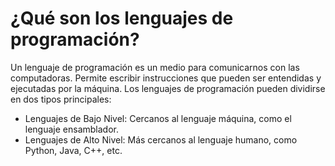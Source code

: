 # ¿Qué son los lenguajes de programación?

Un lenguaje de programación es un medio para comunicarnos con las computadoras. Permite escribir instrucciones que pueden ser entendidas y ejecutadas por la máquina. Los lenguajes de programación pueden dividirse 
en dos tipos principales:

* Lenguajes de Bajo Nivel: Cercanos al lenguaje máquina, como el lenguaje ensamblador.
* Lenguajes de Alto Nivel: Más cercanos al lenguaje humano, como Python, Java, C++, etc.
